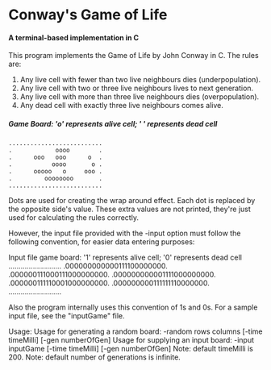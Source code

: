 # Conway's Game of Life
#### A terminal-based implementation in C

This program implements the Game of Life by John Conway in C.
The rules are:
1. Any live cell with fewer than two live neighbours dies 
   (underpopulation).
2. Any live cell with two or three live neighbours lives to next 
   generation.
3. Any live cell with more than three live neighbours dies 
   (overpopulation).
4. Any dead cell with exactly three live neighbours comes alive.

##### Game Board: 'o' represents alive cell; ' ' represents dead cell
```text
..........................
.            oooo        .
.      ooo   ooo      o  .
.           oooo       o .
.      ooooo   o     ooo .
.         oooooooo       .
..........................
```

Dots are used for creating the wrap around effect. Each dot is replaced by
the opposite side's value. These extra values are not printed, they're just 
used for calculating the rules correctly.

However, the input file provided with the -input option must follow the
following convention, for easier data entering purposes:

Input file game board: '1' represents alive cell; '0' represents dead cell
..........................
.000000000000111100000000.
.000000111000111000000000.
.000000000001111000000000.
.000000111110001000000000.
.000000000111111110000000.
..........................

Also the program internally uses this convention of 1s and 0s.
For a sample input file, see the "inputGame" file.

Usage:
Usage for generating a random board:
    <filename> -random rows columns [-time timeMilli] [-gen numberOfGen]
Usage for supplying an input board:
    <filename> -input inputGame [-time timeMilli] [-gen numberOfGen]
Note: default timeMilli is 200.
Note: default number of generations is infinite.